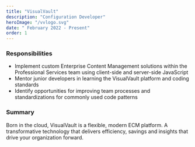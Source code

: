 ```yaml
---
title: "VisualVault"
description: "Configuration Developer"
heroImage: "/vvlogo.svg"
date: " February 2022 - Present"
order: 1
---
```


### Responsibilities
- Implement custom Enterprise Content Management solutions within the Professional Services team using client-side and server-side JavaScript
- Mentor junior developers in learning the VisualVault platform and coding standards
- Identify opportunities for improving team processes and standardizations for commonly used
code patterns

### Summary
Born in the cloud, VisualVault is a flexible, modern ECM platform. A transformative technology that delivers efficiency, savings and insights that drive your organization forward.

